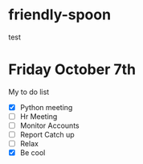 # friendly-spoon
test

# Friday October 7th

My to do list

- [x] Python meeting
- [ ] Hr Meeting
- [ ] Monitor Accounts
- [ ] Report Catch up
- [ ] Relax
- [x] Be cool